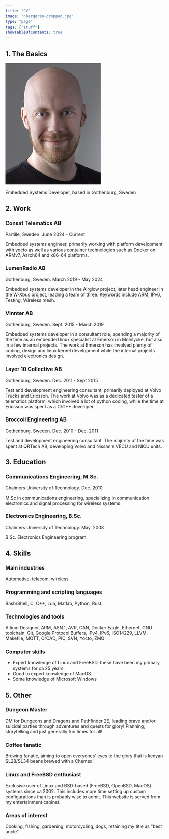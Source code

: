 ```yaml
---
title: "CV"
image: "nberggren-cropped.jpg"
type: "page"
tags: ["stuff"]
showTableOfContents: true
---
```


## 1. The Basics

![Niklas Berggren](nberggren-cropped.jpg)

Embedded Systems Developer, based in Gothenburg, Sweden

## 2. Work

### Consat Telematics AB
Partille, Sweden. June 2024 - Current

Embedded systems engineer, primarily working with platform development with yocto as well as
various container technologies such as Docker on ARMv7, Aarch64 and x86-64 platforms.

### LumenRadio AB
Gothenburg, Sweden. March 2019 - May 2024

Embedded systems developer in the Airglow project, later head engineer in the W-Xbus project,
leading a team of three. Keywords include ARM, IPv6, Testing, Wireless mesh.

### Vinnter AB
Gothenburg, Sweden. Sept. 2015 - March 2019

Embedded systems developer in a consultant role, spending a majority of the time as an embedded 
linux specialist at Emerson in Mölnlycke, but also in a few internal projects. The work at Emerson
has involved plenty of coding, design and linux kernel development while the internal projects
involved electronics design.

### Layer 10 Collective AB
Gothenburg, Sweden. Dec. 2011 - Sept 2015

Test and development engineering consultant, primarily deployed at Volvo Trucks and Ericsson. The
work at Volvo was as a dedicated tester of a telematics platform, which involved a lot of python
coding, while the time at Ericsson was spent as a C/C++ developer.

### Broccoli Engineering AB
Gothenburg, Sweden. Dec. 2010 - Dec. 2011

Test and development engineering consultant. The majority of the time was spent at QRTech AB,
developing Volvo and Nissan's VECU and NICU units.

## 3. Education

 ### Communications Engineering, M.Sc.
 Chalmers University of Technology. Dec. 2010.

 M.Sc in communications engineering, specializing in communication electronics and signal processing
 for wireless systems.

### Electronics Engineering, B.Sc.
Chalmers University of Technology. May. 2008

B.Sc. Electronics Engineering program.

## 4. Skills

### Main industries
Automotive, telecom, wireless

### Programming and scripting languages
Bash/Shell, C, C++, Lua, Matlab, Python, Rust.

### Technologies and tools
Altium Designer, ARM, ASN.1, AVR, CAN, Docker Eagle, Ethernet, GNU toolchain, Git,
Google Protocol Buffers, IPv4, IPv6, ISO14229, LLVM, Makefile, MQTT, OrCAD, PIC, SVN, Yocto, ZMQ

### Computer skills
- Expert knowledge of Linux and FreeBSD, these have been my primary systems for ca 25 years.
- Good to expert knowledge of MacOS.
- Some knowledge of Microsoft Windows

## 5. Other

### Dungeon Master
DM for Dungeons and Dragons and Pathfinder 2E, leading brave and/or suicidal parties through
adventures and quests for glory! Planning, storytelling and just generally fun times for all!

### Coffee fanatic
Brewing fanatic, aiming to open everyones' eyes to the glory that is kenyan SL28/SL34 beans brewed
with a Chemex!

### Linux and FreeBSD enthusiast
Exclusive user of Linux and BSD-based (FreeBSD, OpenBSD, MacOS) systems since ca 2002. This
includes more time setting up custom configurations than is probably wise to admit. This website
is served from my entertainment cabinet.

### Areas of interest

Cooking, fishing, gardening, motorcycling, dogs, retaining my title as "best uncle"
